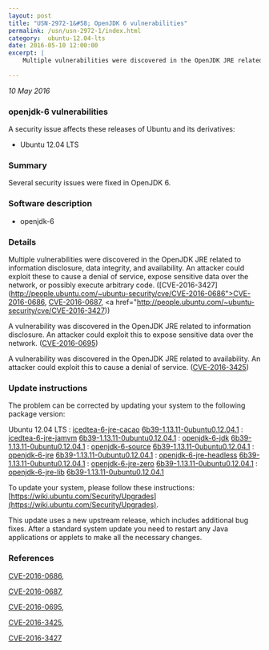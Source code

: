 ```yaml
---
layout: post
title: "USN-2972-1&#58; OpenJDK 6 vulnerabilities"
permalink: /usn/usn-2972-1/index.html
category:  ubuntu-12.04-lts
date: 2016-05-10 12:00:00
excerpt: |
    Multiple vulnerabilities were discovered in the OpenJDK JRE related to information disclosure, data integrity, and availability. An attacker could exploit these to cause a denial of service, expose sensitive data over the network, or possibly execute arbitrary code. ([CVE-2016-3427](http://people.ubuntu.com/~ubuntu-security/cve/CVE-2016-0686">CVE-2016-0686</a>, <a href="http://people.ubuntu.com/~ubuntu-security/cve/CVE-2016-0687">CVE-2016-0687</a>, <a href="http://people.ubuntu.com/~ubuntu-security/cve/CVE-2016-3427))
    
--- 
```

 
 

*10 May 2016*

### openjdk-6 vulnerabilities

A security issue affects these releases of Ubuntu and its derivatives:

* Ubuntu 12.04 LTS

### Summary

Several security issues were fixed in OpenJDK 6. 

### Software description

* openjdk-6 

### Details

Multiple vulnerabilities were discovered in the OpenJDK JRE related to information disclosure, data integrity, and availability. An attacker could exploit these to cause a denial of service, expose sensitive data over the network, or possibly execute arbitrary code. ([CVE-2016-3427](http://people.ubuntu.com/~ubuntu-security/cve/CVE-2016-0686">CVE-2016-0686</a>, <a href="http://people.ubuntu.com/~ubuntu-security/cve/CVE-2016-0687">CVE-2016-0687</a>, <a href="http://people.ubuntu.com/~ubuntu-security/cve/CVE-2016-3427))

A vulnerability was discovered in the OpenJDK JRE related to information disclosure. An attacker could exploit this to expose sensitive data over the network. ([CVE-2016-0695](http://people.ubuntu.com/~ubuntu-security/cve/CVE-2016-0695))

A vulnerability was discovered in the OpenJDK JRE related to availability. An attacker could exploit this to cause a denial of service. ([CVE-2016-3425](http://people.ubuntu.com/~ubuntu-security/cve/CVE-2016-3425)) 

### Update instructions

The problem can be corrected by updating your system to the following package version:

Ubuntu 12.04 LTS
 : [icedtea-6-jre-cacao](https://launchpad.net/ubuntu/+source/openjdk-6) <span> [6b39-1.13.11-0ubuntu0.12.04.1](https://launchpad.net/ubuntu/+source/openjdk-6/6b39-1.13.11-0ubuntu0.12.04.1) </span> 
 : [icedtea-6-jre-jamvm](https://launchpad.net/ubuntu/+source/openjdk-6) <span> [6b39-1.13.11-0ubuntu0.12.04.1](https://launchpad.net/ubuntu/+source/openjdk-6/6b39-1.13.11-0ubuntu0.12.04.1) </span> 
 : [openjdk-6-jdk](https://launchpad.net/ubuntu/+source/openjdk-6) <span> [6b39-1.13.11-0ubuntu0.12.04.1](https://launchpad.net/ubuntu/+source/openjdk-6/6b39-1.13.11-0ubuntu0.12.04.1) </span> 
 : [openjdk-6-source](https://launchpad.net/ubuntu/+source/openjdk-6) <span> [6b39-1.13.11-0ubuntu0.12.04.1](https://launchpad.net/ubuntu/+source/openjdk-6/6b39-1.13.11-0ubuntu0.12.04.1) </span> 
 : [openjdk-6-jre](https://launchpad.net/ubuntu/+source/openjdk-6) <span> [6b39-1.13.11-0ubuntu0.12.04.1](https://launchpad.net/ubuntu/+source/openjdk-6/6b39-1.13.11-0ubuntu0.12.04.1) </span> 
 : [openjdk-6-jre-headless](https://launchpad.net/ubuntu/+source/openjdk-6) <span> [6b39-1.13.11-0ubuntu0.12.04.1](https://launchpad.net/ubuntu/+source/openjdk-6/6b39-1.13.11-0ubuntu0.12.04.1) </span> 
 : [openjdk-6-jre-zero](https://launchpad.net/ubuntu/+source/openjdk-6) <span> [6b39-1.13.11-0ubuntu0.12.04.1](https://launchpad.net/ubuntu/+source/openjdk-6/6b39-1.13.11-0ubuntu0.12.04.1) </span> 
 : [openjdk-6-jre-lib](https://launchpad.net/ubuntu/+source/openjdk-6) <span> [6b39-1.13.11-0ubuntu0.12.04.1](https://launchpad.net/ubuntu/+source/openjdk-6/6b39-1.13.11-0ubuntu0.12.04.1) </span> 

To update your system, please follow these instructions: [https://wiki.ubuntu.com/Security/Upgrades](https://wiki.ubuntu.com/Security/Upgrades).

This update uses a new upstream release, which includes additional bug fixes. After a standard system update you need to restart any Java applications or applets to make all the necessary changes. 

### References

 
 [CVE-2016-0686](http://people.ubuntu.com/~ubuntu-security/cve/CVE-2016-0686), 

 [CVE-2016-0687](http://people.ubuntu.com/~ubuntu-security/cve/CVE-2016-0687), 

 [CVE-2016-0695](http://people.ubuntu.com/~ubuntu-security/cve/CVE-2016-0695), 

 [CVE-2016-3425](http://people.ubuntu.com/~ubuntu-security/cve/CVE-2016-3425), 

 [CVE-2016-3427](http://people.ubuntu.com/~ubuntu-security/cve/CVE-2016-3427)
 

